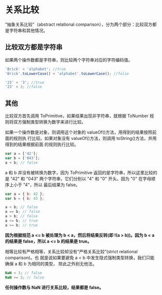 # 关系比较

“抽象关系比较”（abstract relational comparison），分为两个部分：比较双方都是字符串和其他情况。

## 比较双方都是字符串

如果两个操作数都是字符串，则比较两个字符串对应的字符编码值。

```js
'Brick' < 'alphabet'; //true
'Brick'.toLowerCase() < 'alphabet'.toLowerCase(); //false

'23' < '3'; //true
'23' < 3; //false
```

## 其他

<Alert>
比较双方首先调用 ToPrimitive，如果结果出现非字符串，就根据 ToNumber 规则将双方强制类型转换为数字来进行比较。
</Alert>

如果一个操作数是对象，则调用这个对象的 valueOf()方法，用得到的结果按照前面的规则执
行比较。如果对象没有 valueOf()方法，则调用 toString()方法，并用得到的结果根据前面
的规则执行比较。

```js
var a = ['42'];
var b = ['043'];
a < b; // false
```

a 和 b 并没有被转换为数字，因为 ToPrimitive 返回的是字符串，所以这里比较的是 "42" 和 "043" 两个字符串，它们分别以 "4" 和 "0" 开头。因为 "0" 在字母顺序上小于 "4"，所以 最后结果为 false。

```js
var a = { b: 42 };
var b = { b: 43 };

a < b; // false
a == b; // false
a > b; // false
a <= b; // true
a >= b; // true
```

**因为根据规范 a <= b 被处理为 b < a，然后将结果反转(即 !(a > b))。因为 b < a 的结果是 false，所以 a <= b 的结果是 true。**

相等比较有严格相等，关系比较却没有“严格关系比较”(strict relational comparison)。也 就是说如果要避免 a < b 中发生隐式强制类型转换，我们只能确保 a 和 b 为相同的类型， 除此之外别无他法。

```js
NaN < 3; // false
NaN >= 3; // false
```

**任何操作数与 NaN 进行关系比较，结果都是 false。**
